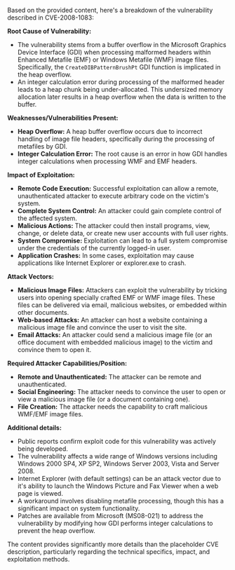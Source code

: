 Based on the provided content, here's a breakdown of the vulnerability described in CVE-2008-1083:

**Root Cause of Vulnerability:**
- The vulnerability stems from a buffer overflow in the Microsoft Graphics Device Interface (GDI) when processing malformed headers within Enhanced Metafile (EMF) or Windows Metafile (WMF) image files. Specifically, the `CreateDIBPatternBrushPt` GDI function is implicated in the heap overflow.
- An integer calculation error during processing of the malformed header leads to a heap chunk being under-allocated.  This undersized memory allocation later results in a heap overflow when the data is written to the buffer.

**Weaknesses/Vulnerabilities Present:**
- **Heap Overflow:** A heap buffer overflow occurs due to incorrect handling of image file headers, specifically during the processing of metafiles by GDI.
- **Integer Calculation Error:** The root cause is an error in how GDI handles integer calculations when processing WMF and EMF headers.

**Impact of Exploitation:**
- **Remote Code Execution:** Successful exploitation can allow a remote, unauthenticated attacker to execute arbitrary code on the victim's system.
- **Complete System Control:** An attacker could gain complete control of the affected system.
- **Malicious Actions:** The attacker could then install programs, view, change, or delete data, or create new user accounts with full user rights.
- **System Compromise:** Exploitation can lead to a full system compromise under the credentials of the currently logged-in user.
- **Application Crashes:** In some cases, exploitation may cause applications like Internet Explorer or explorer.exe to crash.

**Attack Vectors:**
- **Malicious Image Files:** Attackers can exploit the vulnerability by tricking users into opening specially crafted EMF or WMF image files. These files can be delivered via email, malicious websites, or embedded within other documents.
- **Web-based Attacks:** An attacker can host a website containing a malicious image file and convince the user to visit the site.
- **Email Attacks:** An attacker could send a malicious image file (or an office document with embedded malicious image) to the victim and convince them to open it.

**Required Attacker Capabilities/Position:**
- **Remote and Unauthenticated:** The attacker can be remote and unauthenticated.
- **Social Engineering:**  The attacker needs to convince the user to open or view a malicious image file (or a document containing one).
- **File Creation:** The attacker needs the capability to craft malicious WMF/EMF image files.

**Additional details:**
- Public reports confirm exploit code for this vulnerability was actively being developed.
- The vulnerability affects a wide range of Windows versions including Windows 2000 SP4, XP SP2, Windows Server 2003, Vista and Server 2008.
- Internet Explorer (with default settings) can be an attack vector due to it's ability to launch the Windows Picture and Fax Viewer when a web page is viewed.
- A workaround involves disabling metafile processing, though this has a significant impact on system functionality.
- Patches are available from Microsoft (MS08-021) to address the vulnerability by modifying how GDI performs integer calculations to prevent the heap overflow.

The content provides significantly more details than the placeholder CVE description, particularly regarding the technical specifics, impact, and exploitation methods.